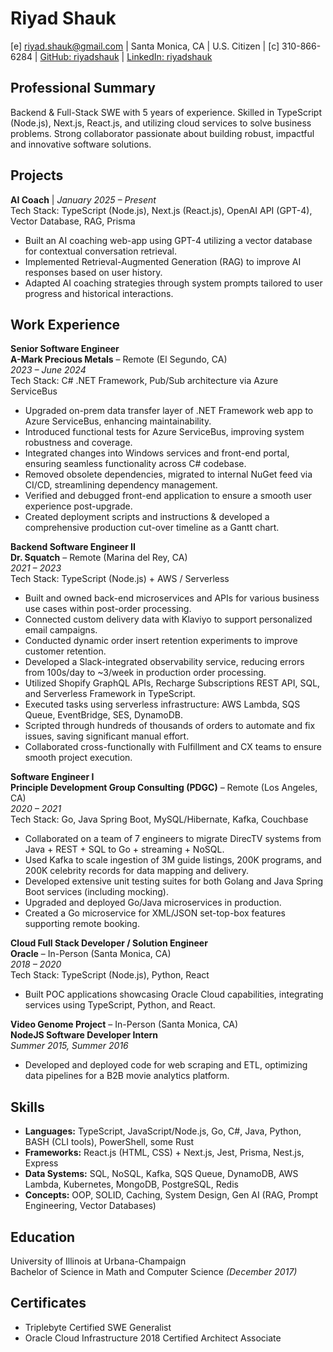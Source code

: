 # Riyad Shauk
[e] riyad.shauk@gmail.com | Santa Monica, CA | U.S. Citizen | [c] 310-866-6284 | [GitHub: riyadshauk](https://github.com/riyadshauk) | [LinkedIn: riyadshauk](https://www.linkedin.com/in/riyadshauk)

## Professional Summary
Backend & Full-Stack SWE with 5 years of experience. Skilled in TypeScript (Node.js), Next.js, React.js, and utilizing cloud services to solve business problems. Strong collaborator passionate about building robust, impactful and innovative software solutions.

## Projects
**AI Coach** | *January 2025 – Present*  
Tech Stack: TypeScript (Node.js), Next.js (React.js), OpenAI API (GPT-4), Vector Database, RAG, Prisma  

- Built an AI coaching web-app using GPT-4 utilizing a vector database for contextual conversation retrieval.
- Implemented Retrieval-Augmented Generation (RAG) to improve AI responses based on user history.
- Adapted AI coaching strategies through system prompts tailored to user progress and historical interactions.

## Work Experience
**Senior Software Engineer**  
**A-Mark Precious Metals** – Remote (El Segundo, CA)  
*2023 – June 2024*  
Tech Stack: C# .NET Framework, Pub/Sub architecture via Azure ServiceBus

- Upgraded on-prem data transfer layer of .NET Framework web app to Azure ServiceBus, enhancing maintainability.
- Introduced functional tests for Azure ServiceBus, improving system robustness and coverage.
- Integrated changes into Windows services and front-end portal, ensuring seamless functionality across C# codebase.
- Removed obsolete dependencies, migrated to internal NuGet feed via CI/CD, streamlining dependency management.
- Verified and debugged front-end application to ensure a smooth user experience post-upgrade.
- Created deployment scripts and instructions & developed a comprehensive production cut-over timeline as a Gantt chart.

**Backend Software Engineer II**  
**Dr. Squatch** – Remote (Marina del Rey, CA)  
*2021 – 2023*  
Tech Stack: TypeScript (Node.js) + AWS / Serverless

- Built and owned back-end microservices and APIs for various business use cases within post-order processing.
- Connected custom delivery data with Klaviyo to support personalized email campaigns.
- Conducted dynamic order insert retention experiments to improve customer retention.
- Developed a Slack-integrated observability service, reducing errors from 100s/day to ~3/week in production order processing.
- Utilized Shopify GraphQL APIs, Recharge Subscriptions REST API, SQL, and Serverless Framework in TypeScript.
- Executed tasks using serverless infrastructure: AWS Lambda, SQS Queue, EventBridge, SES, DynamoDB.
- Scripted through hundreds of thousands of orders to automate and fix issues, saving significant manual effort.
- Collaborated cross-functionally with Fulfillment and CX teams to ensure smooth project execution.

**Software Engineer I**  
**Principle Development Group Consulting (PDGC)** – Remote (Los Angeles, CA)  
*2020 – 2021*  
Tech Stack: Go, Java Spring Boot, MySQL/Hibernate, Kafka, Couchbase

- Collaborated on a team of 7 engineers to migrate DirecTV systems from Java + REST + SQL to Go + streaming + NoSQL.
- Used Kafka to scale ingestion of 3M guide listings, 200K programs, and 200K celebrity records for data mapping and delivery.
- Developed extensive unit testing suites for both Golang and Java Spring Boot services (including mocking).
- Upgraded and deployed Go/Java microservices in production.
- Created a Go microservice for XML/JSON set-top-box features supporting remote booking.
     

**Cloud Full Stack Developer / Solution Engineer**  
**Oracle** – In-Person (Santa Monica, CA)  
*2018 – 2020*  
Tech Stack: TypeScript (Node.js), Python, React  

- Built POC applications showcasing Oracle Cloud capabilities, integrating services using TypeScript, Python, and React.

**Video Genome Project** – In-Person (Santa Monica, CA)  
**NodeJS Software Developer Intern**  
*Summer 2015, Summer 2016*

- Developed and deployed code for web scraping and ETL, optimizing data pipelines for a B2B movie analytics platform.

## Skills
- **Languages:** TypeScript, JavaScript/Node.js, Go, C#, Java, Python, BASH (CLI tools), PowerShell, some Rust  
- **Frameworks:** React.js (HTML, CSS) + Next.js, Jest, Prisma, Nest.js, Express  
- **Data Systems:** SQL, NoSQL, Kafka, SQS Queue, DynamoDB, AWS Lambda, Kubernetes, MongoDB, PostgreSQL, Redis  
- **Concepts:** OOP, SOLID, Caching, System Design, Gen AI (RAG, Prompt Engineering, Vector Databases)

## Education
University of Illinois at Urbana-Champaign  
Bachelor of Science in Math and Computer Science *(December 2017)*

## Certificates
- Triplebyte Certified SWE Generalist 
- Oracle Cloud Infrastructure 2018 Certified Architect Associate